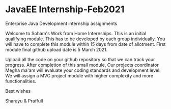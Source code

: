# JavaEE Internship-Feb2021
Enterprise Java Development internship assignments

Welcome to Soham's Work from Home Internships. This is an initial qualifying module. This has to be developed by each group individually. You will have to complete this module within 15 days from date of allotment. First module final github upload date is 5 March 2021.

Upload all the code on your github repository so that we can track your progress. After completion of this small module, Our projects coordinator Megha ma'am will evaluate your coding standards and development level. We will assign a MVC project module with higher complexity and more functionalities.

Best wishes

Sharayu & Praffull

